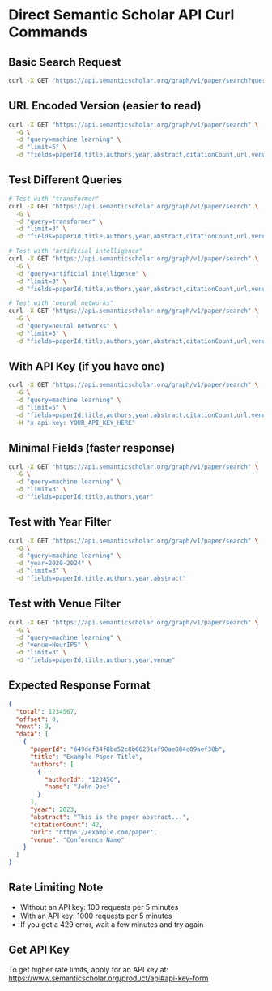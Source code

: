 # Direct Semantic Scholar API Curl Commands

## Basic Search Request
```bash
curl -X GET "https://api.semanticscholar.org/graph/v1/paper/search?query=machine%20learning&limit=5&fields=paperId,title,authors,year,abstract,citationCount,url,venue"
```

## URL Encoded Version (easier to read)
```bash
curl -X GET "https://api.semanticscholar.org/graph/v1/paper/search" \
  -G \
  -d "query=machine learning" \
  -d "limit=5" \
  -d "fields=paperId,title,authors,year,abstract,citationCount,url,venue"
```

## Test Different Queries
```bash
# Test with "transformer"
curl -X GET "https://api.semanticscholar.org/graph/v1/paper/search" \
  -G \
  -d "query=transformer" \
  -d "limit=3" \
  -d "fields=paperId,title,authors,year,abstract,citationCount,url,venue"

# Test with "artificial intelligence"
curl -X GET "https://api.semanticscholar.org/graph/v1/paper/search" \
  -G \
  -d "query=artificial intelligence" \
  -d "limit=3" \
  -d "fields=paperId,title,authors,year,abstract,citationCount,url,venue"

# Test with "neural networks"
curl -X GET "https://api.semanticscholar.org/graph/v1/paper/search" \
  -G \
  -d "query=neural networks" \
  -d "limit=3" \
  -d "fields=paperId,title,authors,year,abstract,citationCount,url,venue"
```

## With API Key (if you have one)
```bash
curl -X GET "https://api.semanticscholar.org/graph/v1/paper/search" \
  -G \
  -d "query=machine learning" \
  -d "limit=5" \
  -d "fields=paperId,title,authors,year,abstract,citationCount,url,venue" \
  -H "x-api-key: YOUR_API_KEY_HERE"
```

## Minimal Fields (faster response)
```bash
curl -X GET "https://api.semanticscholar.org/graph/v1/paper/search" \
  -G \
  -d "query=machine learning" \
  -d "limit=3" \
  -d "fields=paperId,title,authors,year"
```

## Test with Year Filter
```bash
curl -X GET "https://api.semanticscholar.org/graph/v1/paper/search" \
  -G \
  -d "query=machine learning" \
  -d "year=2020-2024" \
  -d "limit=3" \
  -d "fields=paperId,title,authors,year,abstract"
```

## Test with Venue Filter
```bash
curl -X GET "https://api.semanticscholar.org/graph/v1/paper/search" \
  -G \
  -d "query=machine learning" \
  -d "venue=NeurIPS" \
  -d "limit=3" \
  -d "fields=paperId,title,authors,year,venue"
```

## Expected Response Format
```json
{
  "total": 1234567,
  "offset": 0,
  "next": 3,
  "data": [
    {
      "paperId": "649def34f8be52c8b66281af98ae884c09aef38b",
      "title": "Example Paper Title",
      "authors": [
        {
          "authorId": "123456",
          "name": "John Doe"
        }
      ],
      "year": 2023,
      "abstract": "This is the paper abstract...",
      "citationCount": 42,
      "url": "https://example.com/paper",
      "venue": "Conference Name"
    }
  ]
}
```

## Rate Limiting Note
- Without an API key: 100 requests per 5 minutes
- With an API key: 1000 requests per 5 minutes
- If you get a 429 error, wait a few minutes and try again

## Get API Key
To get higher rate limits, apply for an API key at:
https://www.semanticscholar.org/product/api#api-key-form
